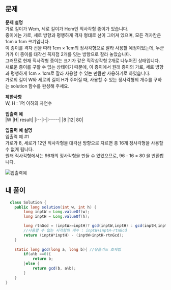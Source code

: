 ## 문제

**문제 설명**  
가로 길이가 Wcm, 세로 길이가 Hcm인 직사각형 종이가 있습니다.  
종이에는 가로, 세로 방향과 평행하게 격자 형태로 선이 그어져 있으며, 모든 격자칸은 1cm x 1cm 크기입니다.  
이 종이를 격자 선을 따라 1cm × 1cm의 정사각형으로 잘라 사용할 예정이었는데, 누군가가 이 종이를 대각선 꼭지점 2개를 잇는 방향으로 잘라 놓았습니다.  
그러므로 현재 직사각형 종이는 크기가 같은 직각삼각형 2개로 나누어진 상태입니다.  
새로운 종이를 구할 수 없는 상태이기 때문에, 이 종이에서 원래 종이의 가로, 세로 방향과 평행하게 1cm × 1cm로 잘라 사용할 수 있는 만큼만 사용하기로 하였습니다.  
가로의 길이 W와 세로의 길이 H가 주어질 때, 사용할 수 있는 정사각형의 개수를 구하는 solution 함수를 완성해 주세요.  

**제한사항**  
W, H : 1억 이하의 자연수  

**입출력 예**   
|W	|H|	result|
|:--|:-|:-----|
|8	|12|	80|

**입출력 예 설명**  
입출력 예 #1  
가로가 8, 세로가 12인 직사각형을 대각선 방향으로 자르면 총 16개 정사각형을 사용할 수 없게 됩니다.  
원래 직사각형에서는 96개의 정사각형을 만들 수 있었으므로, 96 - 16 = 80 을 반환합니다.  

![입출력예](https://grepp-programmers.s3.amazonaws.com/files/production/ee895b2cd9/567420db-20f4-4064-afc3-af54c4a46016.png)

## 내 풀이
```java
  class Solution {
    public long solution(int w, int h) {
        long inptW = Long.valueOf(w);
        long inptH = Long.valueOf(h);

        long rtnGcd = (inptW>=inptH)? gcd(inptW,inptH) : gcd(inptH,inptW);
        //사용할 수 없는 사각형의 개수 : inptW+inptH-rtnGcd
        return (inptW*inptH) - (inptW+inptH-rtnGcd);
    }
    
    static long gcd(long a, long b){ //유클리드 호제법
        if(a%b ==0){
            return b;
        }else {
            return gcd(b, a%b);
        }
    }
}


```
